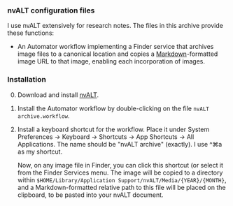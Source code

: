 ### nvALT configuration files

I use nvALT extensively for research notes.  The files in this archive
provide these functions:

- An Automator workflow implementing a Finder service that archives
  image files to a canonical location and copies a
  [Markdown](http://daringfireball.net/projects/markdown/)-formatted
  image URL to that image, enabling each incorporation of images.

### Installation

0. Download and install [nvALT](http://brettterpstra.com/projects/nvalt/).

1. Install the Automator workflow by double-clicking on the file
`nvALT archive.workflow`. 

2. Install a keyboard shortcut for the workflow. Place it under System Preferences →
Keyboard → Shortcuts → App Shortcuts → All Applications. The name
should be "nvALT archive" (exactly). I use ^⌘a as my shortcut.

   Now, on any image file in Finder, you can click this shortcut (or
   select it from the Finder Services menu. The image will be copied
   to a directory within `$HOME/Library/Application
   Support/nvALT/Media/{YEAR}/{MONTH}`, and a Markdown-formatted relative path to this
   file will be placed on the clipboard, to be pasted into your nvALT document.
